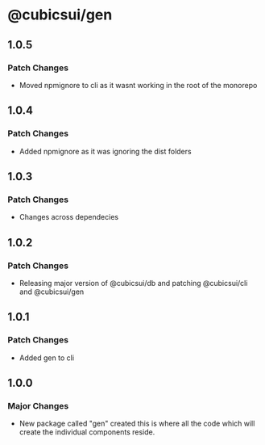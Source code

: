 # @cubicsui/gen

## 1.0.5

### Patch Changes

- Moved npmignore to cli as it wasnt working in the root of the monorepo

## 1.0.4

### Patch Changes

- Added npmignore as it was ignoring the dist folders

## 1.0.3

### Patch Changes

- Changes across dependecies

## 1.0.2

### Patch Changes

- Releasing major version of @cubicsui/db and patching @cubicsui/cli and @cubicsui/gen

## 1.0.1

### Patch Changes

- Added gen to cli

## 1.0.0

### Major Changes

- New package called "gen" created this is where all the code which will create the individual components reside.
